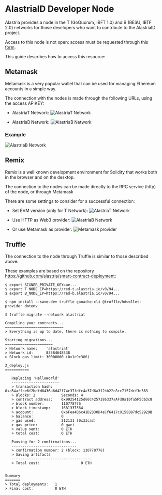 # AlastriaID Developer Node

Alastria provides a node in the T (GoQuorum, IBFT 1.0) and B (BESU, IBTF 2.0) networks for those developers who want to contribute to the AlastriaID project.

Access to this node is not open: access must be requested through this [form](https://docs.google.com/forms/d/e/1FAIpQLSdtixEkTFZKSMrmfn68qJP2UXrqCwyQGyb3Nx92Jqajy8yzMA/viewform).

This guide describes how to access this resource:

## Metamask

Metamask is a very popular wallet that can be used for managing Ethereum accounts in a simple way.

The connection with the nodes is made through the following URLs, using the access APIKEY:

* AlastriaT Network:
![AlastriaT Network](./img/alastria-t-metamask.jpg "AlastriaT Network")

* AlastriaB Network:
![AlastriaB Network](./img/alastria-b-metamask.jpg "AlastriaB Network")

### Example

![AlastriaB Network](./img/alastria-b-metamask-ok-0x50f606eabc06443cff710f9110d6c8ece8fd23206ac2d8adbcc6603d5828c204.jpg "AlastriaB Network")

## Remix

Remix is a well known development environment for Solidity that works both in the browser and on the desktop.

The connection to the nodes can be made directly to the RPC service (http) of the node, or through Metamask

There are some settings to consider for a successful connection:

* Set EVM version (only for T Network):
![AlastriaT Network](./img/alastria-t-remix-version.jpg "AlastriaT Network")

* Use HTTP as Web3 provider:
![AlastriaB Network](./img/alastria-t-remix-http-provider.jpg "HTTP provider")

* Or use Metamask as provider:
![Metamask provider](./img/alastria-t-remix-deploy-metamask.jpg "Metamask provider")

## Truffle

The connection to the node through Truffle is similar to those described above.

These examples are based on the repository https://github.com/alastria/smart-contract-deployment:

```
$ export SIGNER_PRIVATE_KEY=ae...
$ export T_NODE_IP=https://red-t.alastria.io/v0/94...
$ export B_NODE_IP=https://red-b.alastria.io/v0/94...
```

```
$ npm install --save-dev truffle ganache-cli @truffle/hdwallet-provider dotenv
```

```
$ truffle migrate --network alastriat

Compiling your contracts...
===========================
> Everything is up to date, there is nothing to compile.

Starting migrations...
======================
> Network name:    'alastriat'
> Network id:      83584648538
> Block gas limit: 30000000 (0x1c9c380)

2_deploy.js
===========

   Replacing 'HelloWorld'
   ----------------------
   > transaction hash:    0xa54affce6f2bdfd8436a6d42f74c37fdfc4a37d6a312bb22e8cc7157dcf3e363
   > Blocks: 2            Seconds: 4
   > contract address:    0x99254125d66C4257286337aAFd0a10fa5F5C63c8
   > block number:        110778776
   > block timestamp:     1681337364
   > account:             0x6Fea4B6c41D2B30D4eCf6417c0158B87dc52929B
   > balance:             0
   > gas used:            212131 (0x33ca3)
   > gas price:           0 gwei
   > value sent:          0 ETH
   > total cost:          0 ETH

   Pausing for 2 confirmations...
   ------------------------------
   > confirmation number: 2 (block: 110778778)
   > Saving artifacts
   -------------------------------------
   > Total cost:                   0 ETH


Summary
=======
> Total deployments:   1
> Final cost:          0 ETH
```
